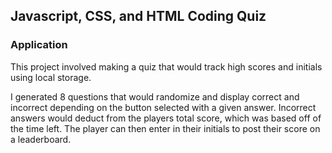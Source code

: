 ## Javascript, CSS, and HTML Coding Quiz

### Application
This project involved making a quiz that would track high scores and initials using local storage. 

I generated 8 questions that would randomize and display correct and incorrect depending on the button selected with a given answer. Incorrect answers would deduct
from the players total score, which was based off of the time left. The player can then enter in their initials to post their score on a leaderboard.
